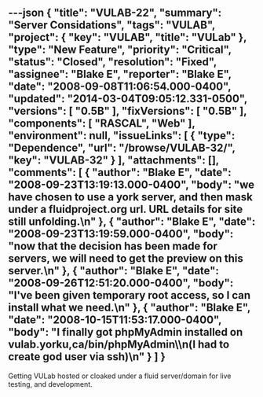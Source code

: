 ---json
{
  "title": "VULAB-22",
  "summary": "Server Considations",
  "tags": "VULAB",
  "project": {
    "key": "VULAB",
    "title": "VULab"
  },
  "type": "New Feature",
  "priority": "Critical",
  "status": "Closed",
  "resolution": "Fixed",
  "assignee": "Blake E",
  "reporter": "Blake E",
  "date": "2008-09-08T11:06:54.000-0400",
  "updated": "2014-03-04T09:05:12.331-0500",
  "versions": [
    "0.5B"
  ],
  "fixVersions": [
    "0.5B"
  ],
  "components": [
    "RASCAL",
    "Web"
  ],
  "environment": null,
  "issueLinks": [
    {
      "type": "Dependence",
      "url": "/browse/VULAB-32/",
      "key": "VULAB-32"
    }
  ],
  "attachments": [],
  "comments": [
    {
      "author": "Blake E",
      "date": "2008-09-23T13:19:13.000-0400",
      "body": "we have chosen to use a york server, and then mask under a fluidproject.org url. URL details for site still unfolding.\n"
    },
    {
      "author": "Blake E",
      "date": "2008-09-23T13:19:59.000-0400",
      "body": "now that the decision has been made for servers, we will need to get the preview on this server.\n"
    },
    {
      "author": "Blake E",
      "date": "2008-09-26T12:51:20.000-0400",
      "body": "I've been given temporary root access, so I can install what we need.\n"
    },
    {
      "author": "Blake E",
      "date": "2008-10-15T11:53:17.000-0400",
      "body": "I finally got phpMyAdmin installed on vulab.yorku,ca/bin/phpMyAdmin\\\n(I had to create god user via ssh)\n"
    }
  ]
}
---
Getting VULab hosted or cloaked under a fluid server/domain for live testing, and development.

        
